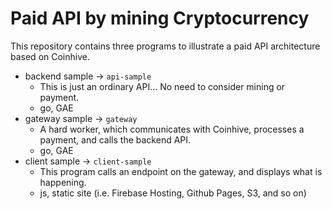 # Paid API by mining Cryptocurrency

This repository contains three programs to illustrate a paid API architecture based on Coinhive.

- backend sample -> `api-sample`
    - This is just an ordinary API... No need to consider mining or payment.
    - go, GAE
- gateway sample -> `gateway`
    - A hard worker, which communicates with Coinhive, processes a payment, and calls the backend API.
    - go, GAE
- client sample -> `client-sample`
    - This program calls an endpoint on the gateway, and displays what is happening.
    - js, static site (i.e. Firebase Hosting, Github Pages, S3, and so on)
